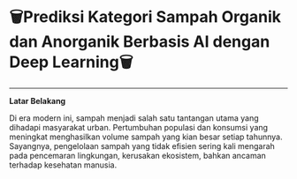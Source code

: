 # 🗑️**Prediksi Kategori Sampah Organik dan Anorganik Berbasis AI dengan Deep Learning**🗑️
---

**Latar Belakang** 

Di era modern ini, sampah menjadi salah satu tantangan utama yang dihadapi masyarakat urban. Pertumbuhan populasi dan konsumsi yang meningkat menghasilkan volume sampah yang kian besar setiap tahunnya. Sayangnya, pengelolaan sampah yang tidak efisien sering kali mengarah pada pencemaran lingkungan, kerusakan ekosistem, bahkan ancaman terhadap kesehatan manusia.
